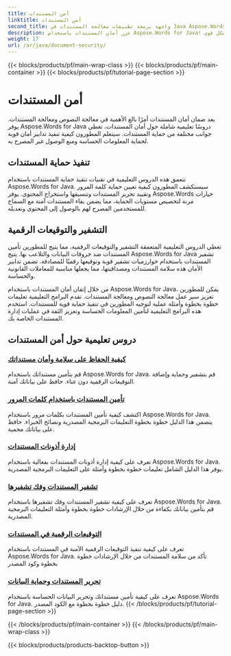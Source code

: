 ```yaml
---
title: أمن المستندات
linktitle: أمن المستندات
second_title: واجهة برمجة تطبيقات معالجة المستندات في Java Aspose.Words
description: عزز أمان المستندات باستخدام Aspose.Words for Java! قم بتنفيذ الحماية والتشفير والتوقيعات الرقمية لضمان حماية البيانات بشكل قوي.
weight: 17
url: /ar/java/document-security/
---
```


{{< blocks/products/pf/main-wrap-class >}}
{{< blocks/products/pf/main-container >}}
{{< blocks/products/pf/tutorial-page-section >}}

# أمن المستندات


يعد ضمان أمان المستندات أمرًا بالغ الأهمية في معالجة النصوص ومعالجة المستندات. يوفر Aspose.Words for Java دروسًا تعليمية شاملة حول أمان المستندات، تغطي جوانب مختلفة من حماية المستندات. سيتعلم المطورون كيفية تنفيذ تدابير أمان قوية لحماية المعلومات الحساسة ومنع الوصول غير المصرح به.

## تنفيذ حماية المستندات

تتعمق هذه الدروس التعليمية في تقنيات تنفيذ حماية المستندات باستخدام Aspose.Words for Java. سيستكشف المطورون كيفية تعيين حماية كلمة المرور وتقييد تحرير المستندات وتنسيقها واستخراج المحتوى. يوفر Aspose.Words خيارات مرنة لتخصيص مستويات الحماية، مما يضمن بقاء المستندات آمنة مع السماح للمستخدمين المصرح لهم بالوصول إلى المحتوى وتعديله.

## التشفير والتوقيعات الرقمية

تغطي الدروس التعليمية المتعمقة التشفير والتوقيعات الرقمية، مما يتيح للمطورين تأمين المستندات ضد خروقات البيانات والتلاعب بها. يتيح Aspose.Words for Java تشفير المستندات باستخدام خوارزميات تشفير قوية وتوقيعها رقميًا للمصادقة. تضمن تدابير الأمان هذه سلامة المستندات ومصداقيتها، مما يجعلها مناسبة للمعاملات القانونية والحساسة.

من خلال إتقان أمان المستندات باستخدام Aspose.Words for Java، يمكن للمطورين تعزيز سير عمل معالجة النصوص ومعالجة المستندات. تقدم البرامج التعليمية تعليمات خطوة بخطوة وأمثلة عملية لتوجيه المطورين في تنفيذ حماية قوية للمستندات. استخدم هذه البرامج التعليمية لتأمين المعلومات الحساسة وتعزيز الثقة في عمليات إدارة المستندات الخاصة بك.

## دروس تعليمية حول أمن المستندات
### [كيفية الحفاظ على سلامة وأمان مستنداتك](./keep-documents-safe-secure/)
قم بتأمين مستنداتك باستخدام Aspose.Words for Java. قم بتشفير وحماية وإضافة التوقيعات الرقمية دون عناء. حافظ على بياناتك آمنة.
### [تأمين المستندات باستخدام كلمات المرور](./securing-documents-passwords/)
اكتشف كيفية تأمين المستندات بكلمات مرور باستخدام Aspose.Words for Java. يتضمن هذا الدليل خطوة بخطوة التعليمات البرمجية المصدرية ونصائح الخبراء. حافظ على بياناتك محمية.
### [إدارة أذونات المستندات](./managing-document-permissions/)
تعرف على كيفية إدارة أذونات المستندات بفعالية باستخدام Aspose.Words for Java. يوفر هذا الدليل الشامل تعليمات خطوة بخطوة وأمثلة على التعليمات البرمجية المصدرية.
### [تشفير المستندات وفك تشفيرها](./document-encryption-decryption/)
تعرف على كيفية تشفير المستندات وفك تشفيرها باستخدام Aspose.Words for Java. قم بتأمين بياناتك بكفاءة من خلال الإرشادات خطوة بخطوة وأمثلة التعليمات البرمجية المصدرية.
### [التوقيعات الرقمية في المستندات](./digital-signatures-in-documents/)
تعرف على كيفية تنفيذ التوقيعات الرقمية الآمنة في المستندات باستخدام Aspose.Words for Java. تأكد من سلامة المستندات من خلال الإرشادات خطوة بخطوة وكود المصدر
### [تحرير المستندات وحماية البيانات](./document-redaction-data-protection/)
تعرف على كيفية تأمين مستنداتك وتحرير البيانات الحساسة باستخدام Aspose.Words for Java. دليل خطوة بخطوة مع الكود المصدر.
{{< /blocks/products/pf/tutorial-page-section >}}

{{< /blocks/products/pf/main-container >}}
{{< /blocks/products/pf/main-wrap-class >}}

{{< blocks/products/products-backtop-button >}}
